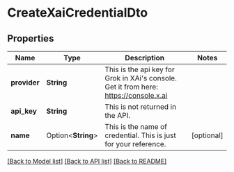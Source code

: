 # CreateXaiCredentialDto

## Properties

Name | Type | Description | Notes
------------ | ------------- | ------------- | -------------
**provider** | **String** | This is the api key for Grok in XAi's console. Get it from here: https://console.x.ai | 
**api_key** | **String** | This is not returned in the API. | 
**name** | Option<**String**> | This is the name of credential. This is just for your reference. | [optional]

[[Back to Model list]](../README.md#documentation-for-models) [[Back to API list]](../README.md#documentation-for-api-endpoints) [[Back to README]](../README.md)


